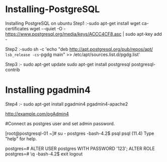 # Installing-PostgreSQL
Installing PostgreSQL on ubuntu
Step1 :-sudo apt-get install wget ca-certificates
        wget --quiet -O - https://www.postgresql.org/media/keys/ACCC4CF8.asc | sudo apt-key add -
        
Step2 :-sudo sh -c 'echo "deb http://apt.postgresql.org/pub/repos/apt/ `lsb_release -cs`-pgdg main" >> /etc/apt/sources.list.d/pgdg.list'

Step3 :- sudo apt-get update
         sudo apt-get install postgresql postgresql-contrib
  # Installing pgadmin4      
Step4 :- sudo apt-get install pgadmin4 pgadmin4-apache2

http://example.com/pgAdmin4


#Connect as postgres user and set admin password.

[root@postgresql-01 ~]# su - postgres
-bash-4.2$ psql
psql (11.4)
Type "help" for help.

postgres=# ALTER USER postgres WITH PASSWORD '123';
ALTER ROLE
postgres=# \q
-bash-4.2$ exit
logout
